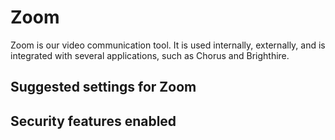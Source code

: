 # Zoom

Zoom is our video communication tool. It is used internally, externally, and is integrated with several applications, such as Chorus and Brighthire.

## Suggested settings for Zoom

## Security features enabled
